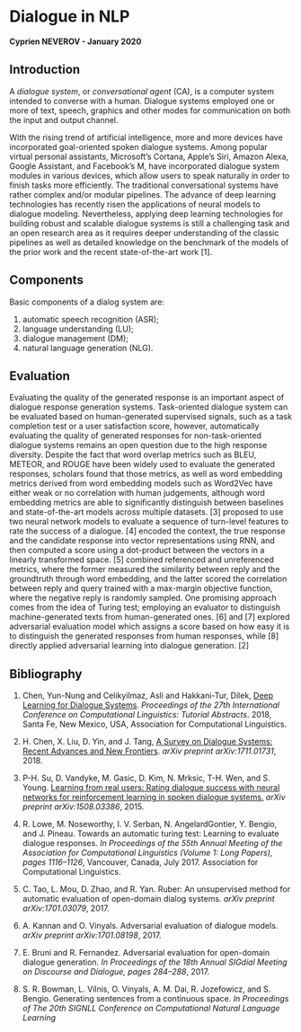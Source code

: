 # Dialogue in NLP

__Cyprien NEVEROV - January 2020__

## Introduction

A _dialogue system_, or _conversational agent_ (CA), is a computer system intended to converse with a human. 
Dialogue systems employed one or more of text, speech, graphics and other modes for communication on both the input and output channel.

With the rising trend of artificial intelligence, more and more devices have incorporated goal-oriented spoken dialogue systems. 
Among popular virtual personal assistants, Microsoft’s Cortana, Apple’s Siri, Amazon Alexa, Google Assistant, and Facebook’s M, have incorporated dialogue system modules in various devices, which allow users to speak naturally in order to finish tasks more efficiently. 
The traditional conversational systems have rather complex and/or modular pipelines. 
The advance of deep learning technologies has recently risen the applications of neural models to dialogue modeling. 
Nevertheless, applying deep learning technologies for building robust and scalable dialogue systems is still a challenging task and an open research area as it requires deeper understanding of the classic pipelines as well as detailed knowledge on the benchmark of the models of the
prior work and the recent state-of-the-art work [1].

## Components

Basic components of a dialog system are:

1. automatic speech recognition (ASR); 
2. language understanding (LU);
3. dialogue management (DM);
4. natural language generation (NLG).

## Evaluation

Evaluating the quality of the generated response is an important aspect of dialogue response generation systems. 
Task-oriented dialogue system can be evaluated based on human-generated supervised signals, such as a task completion test or a user satisfaction score, however, automatically evaluating the quality of generated responses for non-task-oriented dialogue systems remains an open question due to the high response diversity. 
Despite the fact that word overlap metrics such as BLEU, METEOR, and ROUGE have been widely used to evaluate the generated responses, scholars found that those metrics, as well as word embedding metrics derived from word embedding models such as Word2Vec have either weak or no correlation with human judgements, although word embedding metrics are able to significantly distinguish between baselines and state-of-the-art models across multiple datasets.
[3] proposed to use two neural network models to evaluate a sequence of turn-level features to rate the success of a dialogue. 
[4] encoded the context, the true response and the candidate response into vector representations using RNN, and then computed a score using a dot-product between the vectors in a linearly transformed space. 
[5] combined referenced and unreferenced metrics, where the former measured the similarity between reply and the groundtruth through word embedding, and the latter scored the correlation between reply and query trained with a max-margin objective function, where the negative reply is randomly sampled. 
One promising approach comes from the idea of Turing test; employing an evaluator to distinguish machine-generated texts from human-generated ones. 
[6] and [7] explored adversarial evaluation model which assigns a score based on how easy it is to distinguish the generated responses from human responses, while [8] directly applied adversarial learning into dialogue generation. [2]

## Bibliography

1. Chen, Yun-Nung and Celikyilmaz, Asli and Hakkani-Tur, Dilek, [Deep Learning for Dialogue Systems](https://www.aclweb.org/anthology/P17-5004.pdf). _Proceedings of the 27th International Conference on Computational Linguistics: Tutorial Abstracts_. 2018, Santa Fe, New Mexico, USA, Association for Computational Linguistics.

2. H. Chen, X. Liu, D. Yin, and J. Tang, [A Survey on Dialogue Systems: Recent Advances and New Frontiers](https://arxiv.org/pdf/1711.01731.pdf). *arXiv preprint arXiv:1711.01731*, 2018.

3. P-H. Su, D. Vandyke, M. Gasic, D. Kim, N. Mrksic, T-H. Wen, and S. Young. [Learning from real users: Rating dialogue success with neural networks for reinforcement learning in spoken dialogue systems.](https://arxiv.org/abs/1508.03386) *arXiv
preprint arXiv:1508.03386*, 2015.

4. R. Lowe, M. Noseworthy, I. V. Serban, N. AngelardGontier, Y. Bengio, and J. Pineau. Towards an automatic turing test: Learning to evaluate dialogue responses. *In Proceedings of the 55th Annual Meeting of the Association for Computational Linguistics (Volume 1: Long Papers), pages 1116–1126*, Vancouver, Canada, July 2017. Association for Computational Linguistics.

5. C. Tao, L. Mou, D. Zhao, and R. Yan. Ruber: An unsupervised method for automatic evaluation of open-domain dialog systems. *arXiv preprint arXiv:1701.03079*, 2017.

6. A. Kannan and O. Vinyals. Adversarial evaluation of dialogue models. *arXiv preprint arXiv:1701.08198*, 2017.

7. E. Bruni and R. Fernandez. Adversarial evaluation for open-domain dialogue generation. *In Proceedings of the 18th Annual SIGdial Meeting on Discourse and Dialogue, pages 284–288*, 2017.

8.  S. R. Bowman, L. Vilnis, O. Vinyals, A. M. Dai, R. Jozefowicz, and S. Bengio. Generating sentences from a continuous space. *In Proceedings of The 20th SIGNLL Conference on Computational Natural Language Learning*
